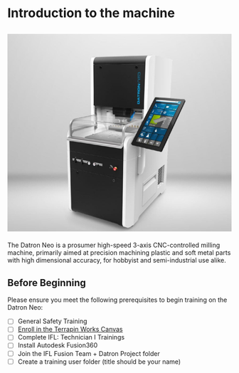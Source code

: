 
# Introduction to the machine

![The datron in all its glory](assets/datron.jpg)
---
The Datron Neo is a prosumer high-speed 3-axis CNC-controlled milling machine, primarily aimed at precision machining plastic and soft metal parts with high dimensional accuracy, for hobbyist and semi-industrial use alike.

## Before Beginning

Please ensure you meet the following prerequisites to begin training on the Datron Neo:
- [ ] General Safety Training
- [ ] [Enroll in the Terrapin Works Canvas](https://shib.idm.umd.edu/shibboleth-idp/profile/SAML2/Redirect/SSO?execution=e1s1)
- [ ] Complete IFL: Technician I Trainings
- [ ] Install Autodesk Fusion360
- [ ] Join the IFL Fusion Team + Datron Project folder
- [ ] Create a training user folder (title should be your name)
